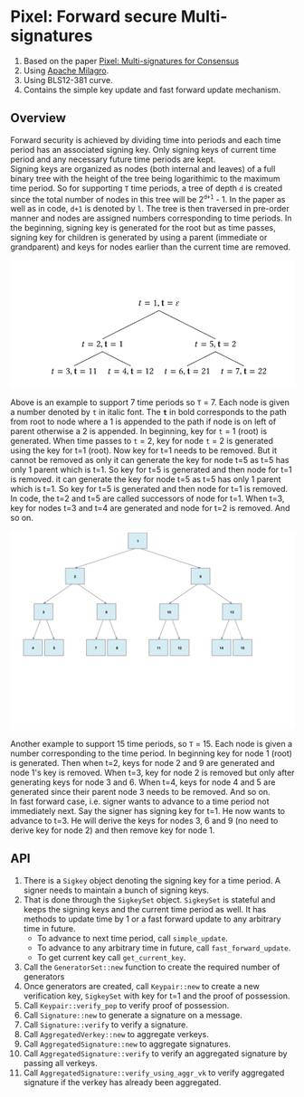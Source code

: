 # Pixel: Forward secure Multi-signatures

1. Based on the paper [Pixel: Multi-signatures for Consensus](https://eprint.iacr.org/2019/514) 
2. Using [Apache Milagro](https://github.com/miracl/amcl).
3. Using BLS12-381 curve.
4. Contains the simple key update and fast forward update mechanism.

## Overview
Forward security is achieved by dividing time into periods and each time period has an associated signing key. 
Only signing keys of current time period and any necessary future time periods are kept.  
Signing keys are organized as nodes (both internal and leaves) of a full binary tree with the height of the tree being logarithimic to the maximum time period. 
So for supporting `T` time periods, a tree of depth `d` is created since the total number of nodes in this tree will be 2<sup>`d+1`</sup> - 1. In the paper as well as in code, `d+1` is denoted by `l`.
The tree is then traversed in pre-order manner and nodes are assigned numbers corresponding to time periods. In the beginning, signing key is generated for the root but as time passes, 
signing key for children is generated by using a parent (immediate or grandparent) and keys for nodes earlier than the current time are removed.

![Binary tree with 7 nodes](./binary_tree_7.png)     

Above is an example to support 7 time periods so `T` = 7. Each node is given a number denoted by `t` in italic font. The **`t`** in bold corresponds to the path from root to node 
where a 1 is appended to the path if node is on left of parent otherwise a 2 is appended. In beginning, key for `t` = 1 (root) is generated. When time passes 
to `t` = 2, key for node `t` = 2 is generated using the key for t=1 (root). Now key for t=1 needs to be removed. But it cannot be removed as only 
it can generate the key for node t=5 as t=5 has only 1 parent which is t=1. So key for t=5 is generated and then node for t=1 is removed. 
it can generate the key for node t=5 as t=5 has only 1 parent which is t=1. So key for t=5 is generated and then node for t=1 is removed. 
In code, the t=2 and t=5 are called successors of node for t=1. 
When t=3, key for nodes t=3 and t=4 are generated and node for t=2 is removed. And so on.

![Binary tree with 15 nodes](./binary_tree_15.png)

Another example to support 15 time periods, so `T` = 15. Each node is given a number corresponding to the time period. In beginning key for node 1 (root) is generated.
Then when t=2, keys for node 2 and 9 are generated and node 1's key is removed. When t=3, key for node 2 is removed but only after generating keys for node 3 and 6. 
When t=4, keys for node 4 and 5 are generated since their parent node 3 needs to be removed. And so on.    
In fast forward case, i.e. signer wants to advance to a time period not immediately next. Say the signer has signing key for t=1. He now wants to advance to t=3. He will derive the keys for 
nodes 3, 6 and 9 (no need to derive key for node 2) and then remove key for node 1. 

## API
1. There is a `Sigkey` object denoting the signing key for a time period. A signer needs to maintain a bunch of signing keys. 
1. That is done through the `SigkeySet` object. `SigkeySet` is stateful and keeps the signing keys and the current time period as well. 
   It has methods to update time by 1 or a fast forward update to any arbitrary time in future.
   - To advance to next time period, call `simple_update`. 
   - To advance to any arbitrary time in future, call `fast_forward_update`. 
   - To get current key call `get_current_key`.    
1. Call the `GeneratorSet::new` function to create the required number of generators
1. Once generators are created, call `Keypair::new` to create a new verification key, `SigkeySet` with key for t=1 and the proof of possession.
1. Call `Keypair::verify_pop` to verify proof of possession. 
1. Call `Signature::new` to generate a signature on a message.
1. Call `Signature::verify` to verify a signature.
1. Call `AggregatedVerkey::new` to aggregate verkeys.
1. Call `AggregatedSignature::new` to aggregate signatures.
1. Call `AggregatedSignature::verify` to verify an aggregated signature by passing all verkeys.
1. Call `AggregatedSignature::verify_using_aggr_vk` to verify aggregated signature if the verkey has already been aggregated.
